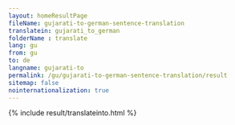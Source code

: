 ```yaml
---
layout: homeResultPage
fileName: gujarati-to-german-sentence-translation
translatein: gujarati_to_german
folderName : translate
lang: gu
from: gu
to: de
langname: gujarati-to
permalink: /gu/gujarati-to-german-sentence-translation/result
sitemap: false
nointernationalization: true
---
```

{% include result/translateinto.html %}

<script src="/js/result/translation.js" data-foldername="{{page.folderName}}" data-lang="{{page.lang}}"></script>
